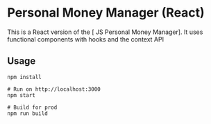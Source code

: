 # Personal Money Manager (React)

This is a React version of the [ JS Personal Money Manager]. It uses functional components with hooks and the context API

## Usage
```
npm install

# Run on http://localhost:3000
npm start

# Build for prod
npm run build
```

